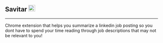 ## Savitar <img src="https://i.imgur.com/GOXKw9A.png" style="height:22px;"/>

---

Chrome extension that helps you summarize a linkedin job posting so you dont have to spend your time reading through job descriptions that may not be relevant to you!